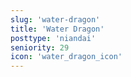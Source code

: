 ```yaml
---
slug: 'water-dragon'
title: 'Water Dragon'
posttype: 'niandai'
seniority: 29
icon: 'water_dragon_icon'
---
```


